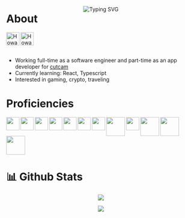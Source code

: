 <!-- [![Typing SVG](https://readme-typing-svg.demolab.com?font=Fira+Code&size=28&duration=4000&pause=750&width=435&lines=Hello+there%2C+I'm+Howard%F0%9F%91%8B;Nice+to+meet+you!+%5E_%5E)](https://git.io/typing-svg) -->

<p align="center" style="margin-bottom: 0px"><img src="https://readme-typing-svg.demolab.com?font=Fira+Code&size=30&duration=4000&pause=850&width=500&lines=Hello+there%2C+I'm+Howard+%F0%9F%91%8B;Nice+to+meet+you!+%5E_%5E" alt="Typing SVG" /></p>
<h1 style="margin-top: 0px;">About</h1>
<a href="https://discord.gg/FtaHFnUqmP">
  <img align="left"src="https://raw.githubusercontent.com/peterthehan/peterthehan/master/assets/discord.svg" alt="Howard's Discord" width="35px" height="35px"  />
</a>
<a href="https://www.linkedin.com/in/howardtep/">
  <img align="left" src="https://raw.githubusercontent.com/peterthehan/peterthehan/master/assets/linkedin.svg" alt="Howard's LinkedIn" width="35px" height="35px" />
</a>
<br clear="left"/>
<br clear="left"/>

- Working full-time as a software engineer and part-time as an app developer for <a href="https://www.cutcam.co/" target="_blank">cutcam</a>
- Currently learning: React, Typescript
- Interested in gaming, crypto, traveling

# Proficiencies

<img align="left" src="https://cdn.jsdelivr.net/gh/devicons/devicon/icons/javascript/javascript-original.svg" width="35px" height="35px" />
<img align="left" src="https://cdn.jsdelivr.net/gh/devicons/devicon/icons/css3/css3-original.svg" width="35px" height="35px"/>
<img align="left" src="https://cdn.jsdelivr.net/gh/devicons/devicon/icons/html5/html5-original.svg" width="35px" height="35px"/>
<img align="left"src="https://cdn.jsdelivr.net/gh/devicons/devicon/icons/csharp/csharp-original.svg" width="35px" height="35px"/>
<img align="left" src="https://cdn.jsdelivr.net/gh/devicons/devicon/icons/dotnetcore/dotnetcore-original.svg" width="35px" height="35px"/>
<img align="left" src="https://cdn.jsdelivr.net/gh/devicons/devicon/icons/java/java-original.svg"  width="35px" height="35px"/>
<img align="left" src="https://cdn.jsdelivr.net/gh/devicons/devicon/icons/bootstrap/bootstrap-original.svg" width="35px" height="35px" />
<img align="left" src="https://cdn.jsdelivr.net/gh/devicons/devicon/icons/dart/dart-original-wordmark.svg" width="50px" height="50px"/>
<!-- <img align="left" src="https://cdn.jsdelivr.net/gh/devicons/devicon/icons/dart/dart-plain.svg" width="35px" height="35px"/>           -->
<img align="left" src="https://cdn.jsdelivr.net/gh/devicons/devicon/icons/flutter/flutter-original.svg" width="35px" height="35px"/>
<img align="left" src="https://cdn.jsdelivr.net/gh/devicons/devicon/icons/microsoftsqlserver/microsoftsqlserver-plain-wordmark.svg" width="50px" height="50px"/>
<!-- <img align="left" src="https://cdn.jsdelivr.net/gh/devicons/devicon/icons/microsoftsqlserver/microsoftsqlserver-plain.svg" width="35px" height="35px"/> -->
<img align="left" src="https://cdn.jsdelivr.net/gh/devicons/devicon/icons/mysql/mysql-original-wordmark.svg" width="50px" height="50px"/>
<!-- <img align="left" src="https://cdn.jsdelivr.net/gh/devicons/devicon/icons/mysql/mysql-original.svg" width="35px" height="35px"/> -->
<img align="left" src="https://cdn.jsdelivr.net/gh/devicons/devicon/icons/mongodb/mongodb-original-wordmark.svg" width="50px" height="50px"/>
<!-- <img align="left" src="https://cdn.jsdelivr.net/gh/devicons/devicon/icons/mongodb/mongodb-original.svg" width="35px" height="35px"/> -->
<br clear="left"/>
<!-- <br /> -->

# 📊 Github Stats

<p align="center"><img src = "https://github-readme-stats.vercel.app/api?username=howardtep&custom_tutle=Howard_Tep&hide=prs,issues,contribs&count_private=true&show_icons=true&theme=tokyonight" /></p>

<!-- ![Top Langs](https://github-readme-stats.vercel.app/api/top-langs/?username=howardtep&langs_count=5&theme=tokyonight) -->

<p align="center"><img src="https://github-readme-stats.vercel.app/api/top-langs/?username=howardtep&langs_count=5&theme=tokyonight"></p>
